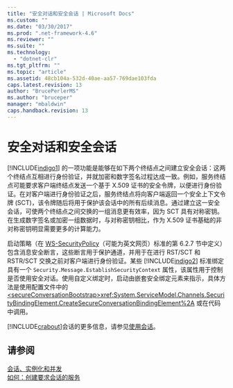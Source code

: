 ```yaml
---
title: "安全对话和安全会话 | Microsoft Docs"
ms.custom: ""
ms.date: "03/30/2017"
ms.prod: ".net-framework-4.6"
ms.reviewer: ""
ms.suite: ""
ms.technology: 
  - "dotnet-clr"
ms.tgt_pltfrm: ""
ms.topic: "article"
ms.assetid: 48cb104a-532d-40ae-aa57-769dae103fda
caps.latest.revision: 13
author: "BrucePerlerMS"
ms.author: "bruceper"
manager: "mbaldwin"
caps.handback.revision: 13
---
```

# 安全对话和安全会话
[!INCLUDE[indigo1](../../../../includes/indigo1-md.md)] 的一项功能是能够在如下两个终结点之间建立安全会话：这两个终结点互相进行身份验证，并就加密和数字签名过程达成一致。例如，服务终结点可能要求客户端终结点发送一个基于 X.509 证书的安全令牌，以便进行身份验证。在对客户端进行身份验证之后，服务终结点将向客户端返回一个安全上下文令牌 \(SCT\)，该令牌随后将用于保护该会话中的所有后续消息。通过建立这一安全会话，可使两个终结点之间交换的一组消息更有效率，因为 SCT 具有对称密钥。在生成数字签名或加密一组数据时，与对称密钥相比，作为 X.509 证书基础的非对称密钥明显需要更多的计算能力。  
  
 启动策略（在 [WS\-SecurityPolicy](http://go.microsoft.com/fwlink/?LinkId=99817)（可能为英文网页）标准的第 6.2.7 节中定义）包含消息安全断言，这些断言用于保护通道，并用于在进行 RST\/SCT 和 RSTR\/SCT 交换之前对客户端进行身份验证。某些 [!INCLUDE[indigo2](../../../../includes/indigo2-md.md)] 标准绑定具有一个 `Security.Message.EstablishSecurityContext` 属性，该属性用于控制是否使用安全对话。使用自定义绑定时，启动由嵌套安全绑定元素来指示，具体方法是使用配置文件中的 [\<secureConversationBootstrap\>](../../../../docs/framework/configure-apps/file-schema/wcf/secureconversationbootstrap.md)<xref:System.ServiceModel.Channels.SecurityBindingElement.CreateSecureConversationBindingElement%2A> 或在代码中调用。  
  
 [!INCLUDE[crabout](../../../../includes/crabout-md.md)]会话的更多信息，请参见[使用会话](../../../../docs/framework/wcf/using-sessions.md)。  
  
## 请参阅  
 [会话、实例化和并发](../../../../docs/framework/wcf/feature-details/sessions-instancing-and-concurrency.md)   
 [如何：创建要求会话的服务](../../../../docs/framework/wcf/feature-details/how-to-create-a-service-that-requires-sessions.md)